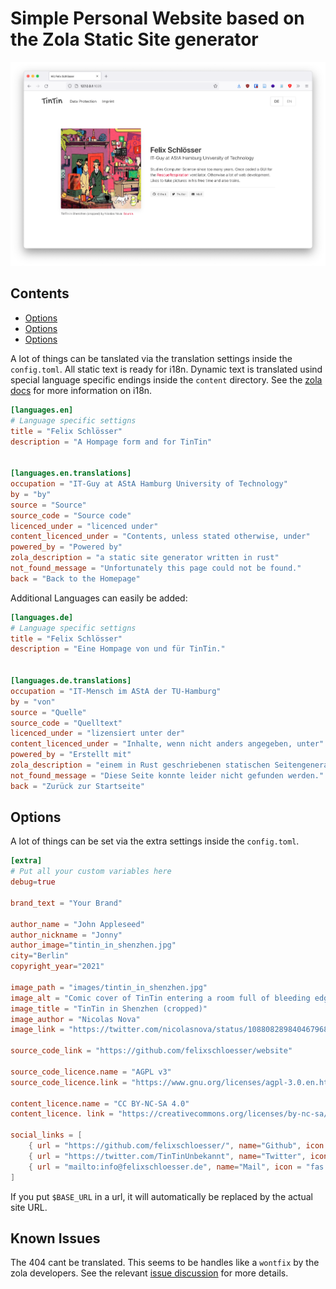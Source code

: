# Simple Personal Website based on the Zola Static Site generator

![alt text](screenshot.png "Screenshoot")


## Contents

- [Options](#translations)
- [Options](#options)
- [Options](#known_issues)


A lot of things can be tanslated via the translation settings inside the `config.toml`. All static text is ready for i18n. Dynamic text is translated usind special language specific endings inside the `content` directory. See the [zola docs](https://www.getzola.org/documentation/content/multilingual/) for more information on i18n.

```toml
[languages.en]
# Language specific settigns
title = "Felix Schlösser"
description = "A Hompage form and for TinTin"


[languages.en.translations]
occupation = "IT-Guy at AStA Hamburg University of Technology"
by = "by"
source = "Source"
source_code = "Source code"
licenced_under = "licenced under"
content_licenced_under = "Contents, unless stated otherwise, under"
powered_by = "Powered by"
zola_description = "a static site generator written in rust"
not_found_message = "Unfortunately this page could not be found."
back = "Back to the Homepage"
```

Additional Languages can easily be added:

```toml
[languages.de]
# Language specific settigns
title = "Felix Schlösser"
description = "Eine Hompage von und für TinTin."


[languages.de.translations]
occupation = "IT-Mensch im AStA der TU-Hamburg"
by = "von"
source = "Quelle"
source_code = "Quelltext"
licenced_under = "lizensiert unter der"
content_licenced_under = "Inhalte, wenn nicht anders angegeben, unter"
powered_by = "Erstellt mit"
zola_description = "einem in Rust geschriebenen statischen Seitengenerator"
not_found_message = "Diese Seite konnte leider nicht gefunden werden."
back = "Zurück zur Startseite"
```

## Options
A lot of things can be set via the extra settings inside the `config.toml`.

```toml
[extra]
# Put all your custom variables here
debug=true

brand_text = "Your Brand"

author_name = "John Appleseed"
author_nickname = "Jonny"
author_image="tintin_in_shenzhen.jpg"
city="Berlin"
copyright_year="2021"

image_path = "images/tintin_in_shenzhen.jpg"
image_alt = "Comic cover of TinTin entering a room full of bleeding edge technology with his friends."
image_title = "TinTin in Shenzhen (cropped)"
image_author = "Nicolas Nova"
image_link = "https://twitter.com/nicolasnova/status/1088082898404679680/photo/1"

source_code_link = "https://github.com/felixschloesser/website"

source_code_licence.name = "AGPL v3"
source_code_licence.link = "https://www.gnu.org/licenses/agpl-3.0.en.html"

content_licence.name = "CC BY-NC-SA 4.0"
content_licence. link = "https://creativecommons.org/licenses/by-nc-sa/4.0/"

social_links = [
    { url = "https://github.com/felixschloesser/", name="Github", icon = "fab fa-github"},
    { url = "https://twitter.com/TinTinUnbekannt", name="Twitter", icon = "fab fa-twitter"},
    { url = "mailto:info@felixschloesser.de", name="Mail", icon = "fas fa-envelope"}
]
```

If you put `$BASE_URL` in a url, it will automatically be replaced by the actual
site URL.


## Known Issues
The 404 cant be translated. This seems to be handles like a `wontfix` by the zola developers. See the relevant [issue discussion](https://github.com/getzola/zola/issues/821) for more details.
